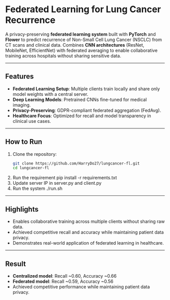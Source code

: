 # Federated Learning for Lung Cancer Recurrence

A privacy-preserving **federated learning system** built with **PyTorch** and **Flower** to predict recurrence of Non-Small Cell Lung Cancer (NSCLC) from CT scans and clinical data. Combines **CNN architectures** (ResNet, MobileNet, EfficientNet) with federated averaging to enable collaborative training across hospitals without sharing sensitive data.

---

## Features
- **Federated Learning Setup**: Multiple clients train locally and share only model weights with a central server.  
- **Deep Learning Models**: Pretrained CNNs fine-tuned for medical imaging.  
- **Privacy-Preserving**: GDPR-compliant federated aggregation (FedAvg).  
- **Healthcare Focus**: Optimized for recall and model transparency in clinical use cases.  

---

## How to Run

1. Clone the repository:
   ```bash
   git clone https://github.com/HarryDo27/lungcancer-fl.git
   cd lungcancer-fl
2. Run the requirement
    pip install -r requirements.txt
3. Update server IP in server.py and client.py
4. Run the system
    ./run.sh

---
## Highlights
- Enables collaborative training across multiple clients without sharing raw data.
- Achieved competitive recall and accuracy while maintaining patient data privacy.
- Demonstrates real-world application of federated learning in healthcare.

---
## Result
- **Centralized model**: Recall ~0.60, Accuracy ~0.66
- **Federated model**: Recall ~0.59, Accuracy ~0.56
- Achieved competitive performance while maintaining patient data privacy.


